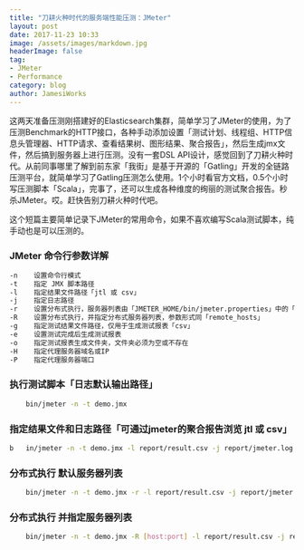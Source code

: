 ```yaml
---
title: "刀耕火种时代的服务端性能压测：JMeter"
layout: post
date: 2017-11-23 10:33
image: /assets/images/markdown.jpg
headerImage: false
tag:
- JMeter
- Performance
category: blog
author: JamesiWorks
---
```


这两天准备压测刚搭建好的Elasticsearch集群，简单学习了JMeter的使用，为了压测Benchmark的HTTP接口，各种手动添加设置「测试计划、线程组、HTTP信息头管理器、HTTP请求、查看结果树、图形结果、聚合报告」，然后生成jmx文件，然后搞到服务器上进行压测。没有一套DSL API设计，感觉回到了刀耕火种时代。从前同事哪里了解到前东家「我街」是基于开源的「Gatling」开发的全链路压测平台，就简单学习了Gatling压测怎么使用。1个小时看官方文档，0.5个小时写压测脚本「Scala」，完事了，还可以生成各种维度的绚丽的测试聚合报告。秒杀JMeter。哎。赶快告别刀耕火种时代吧。<br />

这个短篇主要简单记录下JMeter的常用命令，如果不喜欢编写Scala测试脚本，纯手动也是可以压测的。

### JMeter 命令行参数详解
```sh
-n    设置命令行模式
-t    指定 JMX 脚本路径
-l    指定结果文件路径「jtl 或 csv」
-j    指定日志路径
-r    设置分布式执行，服务器列表由「JMETER_HOME/bin/jmeter.properties」中的「remote_hosts」指定
-R    设置分布式执行，并指定分布式服务器列表，参数形式同「remote_hosts」
-g    指定测试结果文件路径，仅用于生成测试报表「csv」
-e    设置测试完成后生成测试报表
-o    指定测试报表生成文件夹，文件夹必须为空或不存在
-H    指定代理服务器域名或IP
-P    指定代理服务器端口
```

### 执行测试脚本「日志默认输出路径」
```sh
    bin/jmeter -n -t demo.jmx
```

### 指定结果文件和日志路径「可通过jmeter的聚合报告浏览 jtl 或 csv」
```sh
b   in/jmeter -n -t demo.jmx -l report/result.csv -j report/jmeter.log
```

### 分布式执行 默认服务器列表
```sh
    bin/jmeter -n -t demo.jmx -r -l report/result.csv -j report/jmeter.log
```

### 分布式执行 并指定服务器列表
```sh
    bin/jmeter -n -t demo.jmx -R [host:port] -l report/result.csv -j report/jmeter.log
```
